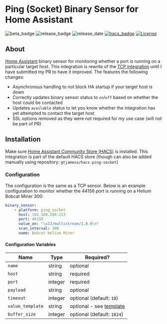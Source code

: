 # Ping (Socket) Binary Sensor for Home Assistant

![beta_badge](https://img.shields.io/badge/maturity-Beta-yellow.png)
![release_badge](https://img.shields.io/github/release/gtjamesa/hacs-ping-socket.svg)
![release_date](https://img.shields.io/github/release-date/gtjamesa/hacs-ping-socket.svg)
[![hacs_badge](https://img.shields.io/badge/HACS-Default-orange.svg)](https://github.com/custom-components/hacs)
[![License](https://img.shields.io/badge/License-Apache%202.0-blue.svg)](https://opensource.org/licenses/Apache-2.0)

## About

[Home Assistant](https://www.home-assistant.io/) binary sensor for monitoring whether a port is running on a particular target host. This integration is rewrite of the [TCP integration](https://www.home-assistant.io/integrations/tcp/) until I have submitted my PR to have it improved. The features the following changes:

* Asynchronous handling to not block HA startup if your target host is down
* Correctly updates binary sensor status to `on`/`off` based on whether the host could be contacted
* Updates `available` status to let you know whether the integration has yet attempted to contact the target host
* SSL options removed as they were not required for my use case (will not be part of PR)

## Installation

Make sure [Home Assistant Community Store (HACS)](https://github.com/custom-components/hacs) is installed. This integration is part of the default HACS store (though can also be added manually using repository: `gtjamesa/hacs-ping-socket`)

### Configuration

The configuration is the same as a TCP sensor. Below is an example configuration to monitor whether the 44158 port is running on a Helium Bobcat Miner 300:

```yaml
binary_sensor:
    - platform: ping_socket
      host: 192.168.200.213
      port: 44158
      value_on: "\x13/multistream/1.0.0\n"
      scan_interval: 300
      name: Bobcat Helium Miner
```

#### Configuration Variables

| Name             | Type    | Required?                                                    |
| ---------------- | ------- | ------------------------------------------------------------ |
| `name`           | string  | optional                                                     |
| `host`           | string  | required                                                     |
| `port`           | integer | required                                                     |
| `payload`        | string  | optional                                                     |
| `timeout`        | integer | optional (default: `10`)                                     |
| `value_template` | string  | optional - see [template](https://www.home-assistant.io/docs/configuration/templating/#processing-incoming-data) |
| `buffer_size`    | integer | optional (default: `1024`)                                   |

